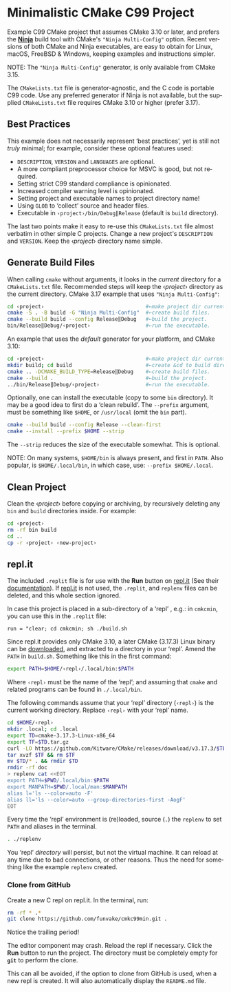 # Minimalistic CMake C99 Project

Example C99 CMake project that assumes CMake 3.10 or later, and pre­fers the
[**Ninja**][wp-ninja] build tool with CMake's `"Ninja Multi-Config"` op­tion.
Re­cent ver­sions of both CMake and Ninja exe­cu­ta­bles, are easy to ob­tain for
Linux, macOS, FreeBSD & Windows, keep­ing ex­amp­les and in­struct­ions simp­ler.

NOTE: The `"Ninja Multi-Config"` generator, is only available from CMake 3.15.

The `CMakeLists.txt` file is generator-agnostic, and the C code is por­ta­ble
C99 code. Use any pre­fer­red ge­ne­ra­tor if Ninja is not avail­able, but the
sup­plied `CMakeLists.txt` file re­quires CMake 3.10 or higher (prefer 3.17).

## Best Practices

This example does not necessarily represent ‘best prac­tic­es’, yet is still
not *truly* mi­ni­mal; for ex­amp­le, con­sid­er these op­tion­al feat­ures used:

 * `DESCRIPTION`, `VERSION` and `LANGUAGES` are optional.
 * A more compliant preprocessor choice for MSVC is good, but not re­quired.
 * Setting strict C99 standard compliance is opinionated.
 * Increased compiler warning level is opinionated.
 * Setting project and executable names to project directory name!
 * Using `GLOB` to ‘collect’ source and header files.
 * Executable in `‹project›/bin/Debug‖Release` (default is `build` di­rec­to­ry).

The last two points make it easy to re-use this `CMakeLists.txt` file al­most
ver­ba­tim in other simple C pro­jects. Change a new pro­ject's `DESCRIPTION` and
`VERSION`. Keep the ‹*pro­ject*› di­rec­to­ry name simple.

## Generate Build Files

When cal­ling `cmake` with­out ar­gu­ments, it looks in the *cur­rent* di­rec­to­ry
for a `CMakeLists.txt` file. Re­com­mend­ed steps will keep the ‹*pro­ject*›
di­rec­to­ry as the cur­rent di­rec­to­ry. CMake 3.17 example that uses `"Ninja Multi-Config"`:

```sh
cd ‹project›                                 #←make project dir current.
cmake -S . -B build -G "Ninja Multi-Config"  #←create build files.
cmake --build build --config Release‖Debug   #←build the project.
bin/Release‖Debug/‹project›                  #←run the executable.
```

An example that uses the *default* generator for your platform, and CMake 3.10:

```sh
cd ‹project›                                 #←make project dir current.
mkdir build; cd build                        #←create &cd to build directory.
cmake .. -DCMAKE_BUILD_TYPE=Release‖Debug    #←create build files.
cmake --build .                              #←build the project.
../bin/Release‖Debug/‹project›               #←run the executable.
```

Optionally, one can install the executable (copy to some `bin` di­rec­to­ry). It
may be a good idea to first do a ‘clean re­build’. The `--prefix` ar­gu­ment,
must be some­thing like `$HOME`, or `/usr/local` (omit the `bin` part).

```sh
cmake --build build --config Release --clean-first
cmake --install --prefix $HOME --strip
```

The `--strip` reduces the size of the executable some­what. This is op­tion­al.

NOTE: On many systems, `$HOME/bin` is always present, and first in `PATH`. Also
po­pu­lar, is `$HOME/.local/bin`, in which case, use: `--prefix $HOME/.local`.

## Clean Project

Clean the ‹*project*› before copying or ar­chiv­ing, by re­curs­ive­ly de­let­ing any
`bin` and `build` di­rec­to­ries in­side. For example:

```sh
cd ‹project›
rm -rf bin build
cd ..
cp -r ‹project› ‹new-project›
```

## repl.it

The included `.replit` file is for use with the **Run** button on [repl.it][repls]
(See their [do­cu­men­ta­tion][repl-doc]). If [repl.it][repls] is not used, the `.replit`,
and `replenv` files can be de­let­ed, and this whole sec­tion ig­nor­ed.

In case this project is placed in a sub-di­rec­to­ry of a ‘repl’ , e.g.: in
`cmkcmin`, you can use this in the `.replit` file:

```
run = "clear; cd cmkcmin; sh ./build.sh
```

Since repl.it provides only CMake 3.10, a later CMake (3.17.3) Linux binary can
be [down­loaded][cmake-dl], and ex­tract­ed to a di­rec­to­ry in your ‘repl’. Amend
the `PATH` in `build.sh`. Some­thing like this in the first command:

```sh
export PATH=$HOME/‹repl›/.local/bin:$PATH
```

Where `‹repl›` must be the name of the ‘repl’; and as­sum­ing that `cmake` and
re­lat­ed pro­grams can be found in `./.local/bin`. 

The following commands assume that your ‘repl’ directory (`‹repl›`) is the cur­rent
work­ing di­rec­to­ry. Re­place `‹repl›` with your ‘repl’ name.

```sh
cd $HOME/‹repl›
mkdir .local; cd .local
export TD=cmake-3.17.3-Linux-x86_64
export TF=$TD.tar.gz
curl -LO https://github.com/Kitware/CMake/releases/download/v3.17.3/$TF
tar xvzf $TF && rm $TF
mv $TD/* . && rmdir $TD
rmdir -rf doc
> replenv cat <<EOT
export PATH=$PWD/.local/bin:$PATH
export MANPATH=$PWD/.local/man:$MANPATH
alias l='ls --color=auto -F'
alias ll='ls --color=auto --group-directories-first -AogF'
EOT
```

Every time the ‘repl’ environment is (re)loaded, source (`.`) the `replenv` to
set `PATH` and alias­es in the ter­mi­nal.

```sh
. ./replenv
```

You ‘repl’ *directory* will persist, but not the vir­tual machine. It can re­load
at any time due to bad con­nect­ions, or other reas­ons. Thus the need for some­thing
like the ex­amp­le `replenv` created.

### Clone from GitHub

Create a new C repl on repl.it. In the terminal, run:

```sh
rm -rf * .*
git clone https://github.com/funvake/cmkc99min.git .
```

Notice the trailing period!

The editor component may crash. Reload the repl if ne­ces­sa­ry. Click the **Run**
but­ton to run the pro­ject. The di­rec­to­ry must be com­plete­ly empty for **`git`**
to per­form the clone.

This can all be avoided, if the option to clone from GitHub is used, when a
new repl is crea­ted. It will also au­to­ma­ti­cal­ly dis­play the `README.md` file.

[cmake-dl]:
   https://cmake.org/download/
   "CMake — Downloads page"
[wp-ninja]:
   https://en.wikipedia.org/wiki/Ninja\_(build\_system)
   "Wikipedia — Ninja (build system)"
[repls]:
   https://repl.it/site/ide
   "repl.it — Features"
[repl-doc]:
   https://docs.repl.it/
   "repl.it — Documentation"

